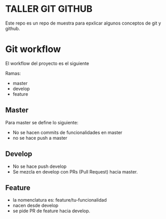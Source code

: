 # TALLER GIT GITHUB
Este repo es un repo de muestra para epxlicar algunos conceptos de git y github.


# Git workflow
El workflow del proyecto es el siguiente

Ramas:
- master
- develop
- feature

## Master
Para master se define lo siguiente: 

- No se hacen commits de funcionalidades en master
- no se hace push a master

## Develop
- No se hace push develop
- Se mezcla en develop con PRs (Pull Request) hacia master.

## Feature

- la nomenclatura es: feature/tu-funcionalidad
- nacen desde develop
- se pide PR de feature hacia develop.

